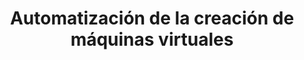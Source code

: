 ---
title: Automatización de la creación de máquinas virtuales
menu:
  sidebar:
    name: Automatización con scripts
    identifier: automatizacion-scripts
    parent: escenarios-avanzados-kvm
    weight: 4
---
